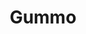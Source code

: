 ---
layout: post
title: Gummo
director: Harmony Korine
year: 1997
cover: https://images.mubicdn.net/images/film/4058/cache-90849-1546815657/image-w1280.jpg
---